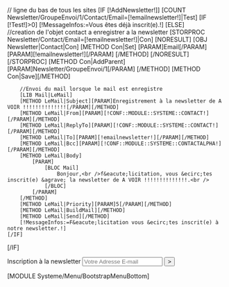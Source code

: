 // ligne du bas de tous les sites
[IF [!AddNewsletter!]]
	[COUNT Newsletter/GroupeEnvoi/1/Contact/Email=[!emailnewsletter!]|Test]
	[IF [!Test!]>0]
		[!MessageInfos:=Vous &ecirc;tes d&eacute;j&agrave; inscrit(e).!]
	[ELSE]	
		//creation de l'objet contact a enregistrer a la newsletter
		[STORPROC Newsletter/Contact/Email=[!emailnewsletter!]|Con]
			[NORESULT]
				[OBJ Newsletter|Contact|Con]
				[METHOD Con|Set]
					[PARAM]Email[/PARAM]
					[PARAM][!emailnewsletter!][/PARAM]
				[/METHOD]
			[/NORESULT]
		[/STORPROC]
		[METHOD Con|AddParent]
			[PARAM]Newsletter/GroupeEnvoi/1[/PARAM]
		[/METHOD]
		[METHOD Con|Save][/METHOD]

		//Envoi du mail lorsque le mail est enregistre
		[LIB Mail|LeMail]
		[METHOD LeMail|Subject][PARAM]Enregistrement à la newsletter de A VOIR !!!!!!!!!!!!!![/PARAM][/METHOD]
		[METHOD LeMail|From][PARAM][!CONF::MODULE::SYSTEME::CONTACT!][/PARAM][/METHOD]
		[METHOD LeMail|ReplyTo][PARAM][!CONF::MODULE::SYSTEME::CONTACT!][/PARAM][/METHOD]
		[METHOD LeMail|To][PARAM][!emailnewsletter!][/PARAM][/METHOD]
		[METHOD LeMail|Bcc][PARAM][!CONF::MODULE::SYSTEME::CONTACTALPHA!][/PARAM][/METHOD]
		[METHOD LeMail|Body]
			[PARAM]
				[BLOC Mail]
					Bonjour,<br />f&eacute;licitation, vous &ecirc;tes inscrit(e) &agrave; la newsletter de A VOIR !!!!!!!!!!!!!!.<br />
				[/BLOC]
			[/PARAM]
		[/METHOD]
		[METHOD LeMail|Priority][PARAM]5[/PARAM][/METHOD]
		[METHOD LeMail|BuildMail][/METHOD]
		[METHOD LeMail|Send][/METHOD]
		[!MessageInfos:=F&eacute;licitation vous &ecirc;tes inscrit(e) à notre newsletter.!]
	[/IF]
[/IF]
<div id="newsletterBottom" class="col-md-5">
	<form action="/" method="post" >
		<input type="hidden" name="AddNewsletter" value="1"/>
		<label for="emailNewsletter">Inscription à la newsletter</label>
		<input id="emailNewsletter" type="text" placeholder="Votre Adresse E-mail" name="emailNewsletter" />
		<button type="submit">></button>	
	</form>		
</div>
<div id="bottomMenu" class="col-md-7 ">
	[MODULE Systeme/Menu/BootstrapMenuBottom]
</div>

